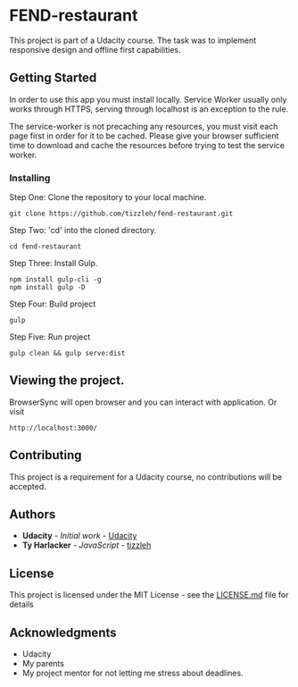 # FEND-restaurant

This project is part of a Udacity course. The task was to implement responsive design and offline first capabilities.

## Getting Started

In order to use this app you must install locally. Service Worker usually only works through HTTPS, serving through localhost is an exception to the rule.

The service-worker is not precaching any resources, you must visit each page first in order for it to be cached. Please give your browser sufficient time to download and cache the resources before trying to test the service worker.

### Installing

Step One: Clone the repository to your local machine.

```
git clone https://github.com/tizzleh/fend-restaurant.git
```
Step Two: 'cd' into the cloned directory.

```
cd fend-restaurant
```
Step Three: Install Gulp.

```
npm install gulp-cli -g
npm install gulp -D
```
Step Four: Build project

```
gulp
```
Step Five: Run project

```
gulp clean && gulp serve:dist
```

## Viewing the project.
BrowserSync will open browser and you can interact with application. Or visit
```
http://localhost:3000/
```

## Contributing

This project is a requirement for a Udacity course, no contributions will be accepted.

## Authors

* **Udacity** - *Initial work* - [Udacity](https://github.com/udacity)
* **Ty Harlacker** - *JavaScript* - [tizzleh](https://github.com/tizzleh)

## License

This project is licensed under the MIT License - see the [LICENSE.md](LICENSE.md) file for details

## Acknowledgments

* Udacity
* My parents
* My project mentor for not letting me stress about deadlines.
